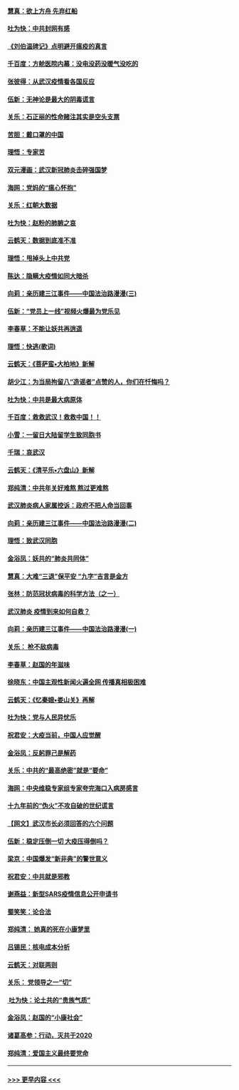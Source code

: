 #### [慧真：欲上方舟 先弃红船](../pages/nsc993/n11853483.md?t=02081844) 
#### [吐为快：中共封网有感](../pages/nsc993/n11852575.md?t=02081844) 
#### [《刘伯温碑记》点明避开瘟疫的真言](../pages/nsc993/n11852128.md?t=02081844) 
#### [千百度：方舱医院内幕：没电没药没暖气没吃的](../pages/nsc993/n11850211.md?t=02081844) 
#### [张彼得：从武汉疫情看各国反应](../pages/nsc993/n11850102.md?t=02081844) 
#### [伍新：无神论是最大的阴毒谎言](../pages/nsc993/n11846129.md?t=02081844) 
#### [关乐：石正丽的性命赌注其实是空头支票](../pages/nsc993/n11846109.md?t=02081844) 
#### [苦胆：戴口罩的中国](../pages/nsc993/n11845576.md?t=02081844) 
#### [理悟：专家苦](../pages/nsc993/n11845564.md?t=02081844) 
#### [双元漫画：武汉新冠肺炎击碎强国梦](../pages/nsc993/n11843320.md?t=02081844) 
#### [海网：党妈的“瘟心怀抱”](../pages/nsc993/n11840740.md?t=02081844) 
#### [关乐：红朝大数据](../pages/nsc993/n11840675.md?t=02081844) 
#### [吐为快：赵粉的肺腑之哀](../pages/nsc993/n11840618.md?t=02081844) 
#### [云鹤天：数据到底准不准](../pages/nsc993/n11840325.md?t=02081844) 
#### [理悟：甩掉头上中共党](../pages/nsc993/n11838826.md?t=02081844) 
#### [陈达：隐瞒大疫情如同大暗杀](../pages/nsc993/n11838771.md?t=02081844) 
#### [向莉：亲历建三江事件——中国法治路漫漫(三)](../pages/nsc993/n11831825.md?t=02081844) 
#### [伍新：“党员上一线”视频火爆最为党乐见](../pages/nsc993/n11838200.md?t=02081844) 
#### [李春草：不能让妖共再逍遥](../pages/nsc993/n11838102.md?t=02081844) 
#### [理悟：快逃(歌词)](../pages/nsc993/n11838083.md?t=02081844) 
#### [云鹤天：《菩萨蛮▪大柏地》新解](../pages/nsc993/n11838059.md?t=02081844) 
#### [胡少江：为当局拘留八“造谣者”点赞的人，你们在忏悔吗？](../pages/nsc993/n11836801.md?t=02081844) 
#### [吐为快：中共是最大病原体](../pages/nsc993/n11836748.md?t=02081844) 
#### [千百度：救救武汉！救救中国！！](../pages/nsc993/n11836145.md?t=02081844) 
#### [小雪：一留日大陆留学生致同胞书](../pages/nsc993/n11834624.md?t=02081844) 
#### [千瑞：哀武汉](../pages/nsc993/n11833647.md?t=02081844) 
#### [云鹤天：《清平乐▪六盘山》新解](../pages/nsc993/n11833611.md?t=02081844) 
#### [郑纯清：中共年关好难熬 熬过更难熬](../pages/nsc993/n11833489.md?t=02081844) 
#### [武汉肺炎病人家属控诉：政府不把人命当回事](../pages/nsc993/n11833205.md?t=02081844) 
#### [向莉：亲历建三江事件——中国法治路漫漫(二)](../pages/nsc993/n11829102.md?t=02081844) 
#### [理悟：致武汉同胞](../pages/nsc993/n11831522.md?t=02081844) 
#### [金浴凤：妖共的“肺炎共同体”](../pages/nsc993/n11829448.md?t=02081844) 
#### [慧真：大难“三退”保平安 “九字”吉言是金方](../pages/nsc993/n11829501.md?t=02081844) 
#### [张林：防范冠状病毒的科学方法（之一）](../pages/nsc993/n11828618.md?t=02081844) 
#### [武汉肺炎 疫情到来如何自救？](../pages/nsc993/n11827632.md?t=02081844) 
#### [向莉：亲历建三江事件——中国法治路漫漫(一)](../pages/nsc993/n11827190.md?t=02081844) 
#### [关乐： 枪不敌病毒](../pages/nsc993/n11826746.md?t=02081844) 
#### [李春草：赵国的年滋味](../pages/nsc993/n11826321.md?t=02081844) 
#### [徐晓东：中国主观性新闻火遍全网 传播真相极困难](../pages/nsc993/n11826508.md?t=02081844) 
#### [云鹤天：《忆秦娥▪娄山关》再解](../pages/nsc993/n11824682.md?t=02081844) 
#### [吐为快：党与人民异忧乐](../pages/nsc993/n11824660.md?t=02081844) 
#### [祝君安：大疫当前，中国人应觉醒](../pages/nsc993/n11821946.md?t=02081844) 
#### [金浴凤：反躬罪己是解药](../pages/nsc993/n11820280.md?t=02081844) 
#### [关乐：中共的“最高绝密”就是“要命”](../pages/nsc993/n11816946.md?t=02081844) 
#### [海网：中央维稳专家组专家夸完海口入病房感言](../pages/nsc993/n11815138.md?t=02081844) 
#### [十九年前的“伪火”不攻自破的世纪谎言](../pages/nsc993/n11813238.md?t=02081844) 
#### [【网文】武汉市长必须回答的六个问题](../pages/nsc993/n11813848.md?t=02081844) 
#### [伍新：稳定压倒一切 大疫压得倒吗？](../pages/nsc993/n11812634.md?t=02081844) 
#### [梁京：中国爆发“新非典”的警世意义](../pages/nsc993/n11812554.md?t=02081844) 
#### [祝君安：中共就是邪教](../pages/nsc993/n11812431.md?t=02081844) 
#### [谢燕益：新型SARS疫情信息公开申请书](../pages/nsc993/n11808840.md?t=02081844) 
#### [蜀笑笑：论合法](../pages/nsc993/n11808064.md?t=02081844) 
#### [郑纯清： 她真的死在小康梦里](../pages/nsc993/n11806623.md?t=02081844) 
#### [吕锡民：核电成本分析](../pages/nsc993/n11806284.md?t=02081844) 
#### [云鹤天：对联两则](../pages/nsc993/n11805957.md?t=02081844) 
#### [关乐： 党领导之一“切”](../pages/nsc993/n11804505.md?t=02081844) 
#### [ 吐为快：论土共的“贵族气质”](../pages/nsc993/n11804490.md?t=02081844) 
#### [金浴凤：赵国的“小康社会”](../pages/nsc993/n11804452.md?t=02081844) 
#### [诸葛高参：行动，灭共于2020](../pages/nsc993/n11804120.md?t=02081844) 
#### [郑纯清：爱国主义最终要党命](../pages/nsc993/n11802197.md?t=02081844) 

----
#### [ >>> 更早内容 <<< ](../indexes/nsc993-earlier.md)
